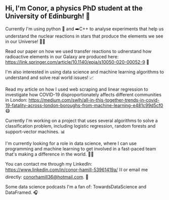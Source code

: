 ## Hi, I'm Conor, a physics PhD student at the University of Edinburgh! 👋

Currently I'm using python 🐍 and ➡️C++ to analyse experiments that help us understand the nuclear reactions in stars that produce the elements we see in our Universe! 🌟🔭

Read our paper on how we used transfer reactions to udnerstand how radioactive elements in our Galaxy are produced here: https://link.springer.com/article/10.1140/epja/s10050-020-00052-9 📜

I'm also interested in using data science and machine learning algorithms to understand and solve real world issues! 📈

Read my article on how I used web scraping and linear regression to investigate how COVID-19 disproportionately affects different communities in London: https://medium.com/swlh/all-in-this-together-trends-in-covid-19-fatality-across-london-boroughs-from-machine-learning-e481c99d5cf0 😷

Currently I'm working on a project that uses several algorithms to solve a classification problem, including logistic regression, random forests and support-vector machines. 📊

I'm currently looking for a role in data science, where I can use programming and machine learning to get involved in a fast-paced team that's making a difference in the world. 👨‍🔬

You can contact me through my LinkedIn: https://www.linkedin.com/in/conor-hamill-53961419a/ ⛓️ or email me directly: conorhamill36@hotmail.com. 📧

Some data science podcasts I'm a fan of: TowardsDataScience and DataFramed. 🎧


<!--
**conorhamill36/conorhamill36** is a ✨ _special_ ✨ repository because its `README.md` (this file) appears on your GitHub profile.

Here are some ideas to get you started:

- 🔭 I’m currently working on ...
- 🌱 I’m currently learning ...
- 👯 I’m looking to collaborate on ...
- 🤔 I’m looking for help with ...
- 💬 Ask me about ...
- 📫 How to reach me: ...
- 😄 Pronouns: ...
- ⚡ Fun fact: ...
-->
